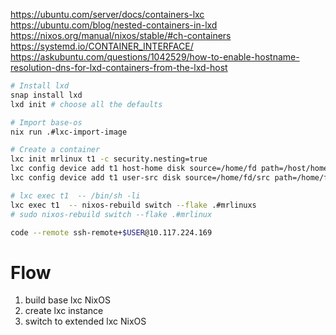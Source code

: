 https://ubuntu.com/server/docs/containers-lxc
https://ubuntu.com/blog/nested-containers-in-lxd
https://nixos.org/manual/nixos/stable/#ch-containers
https://systemd.io/CONTAINER_INTERFACE/
https://askubuntu.com/questions/1042529/how-to-enable-hostname-resolution-dns-for-lxd-containers-from-the-lxd-host

```sh
# Install lxd
snap install lxd
lxd init # choose all the defaults

# Import base-os
nix run .#lxc-import-image

# Create a container
lxc init mrlinux t1 -c security.nesting=true
lxc config device add t1 host-home disk source=/home/fd path=/host/home/fd shift=true readonly=true
lxc config device add t1 user-src disk source=/home/fd/src path=/home/fd/src shift=true

# lxc exec t1  -- /bin/sh -li
lxc exec t1  -- nixos-rebuild switch --flake .#mrlinuxs
# sudo nixos-rebuild switch --flake .#mrlinux

code --remote ssh-remote+$USER@10.117.224.169
```

# Flow

1. build base lxc NixOS
2. create lxc instance
3. switch to extended lxc NixOS
